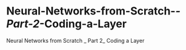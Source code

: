 # Neural-Networks-from-Scratch-_-Part-2_-Coding-a-Layer
Neural Networks from Scratch _ Part 2_ Coding a Layer
